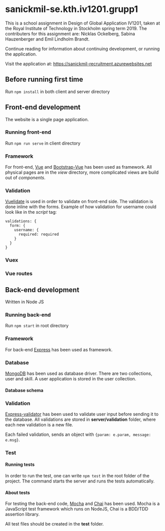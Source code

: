 # sanickmil-se.kth.iv1201.grupp1
This is a school assignment in Design of Global Application IV1201, taken at the Royal Institute of Technology in Stockholm spring term 2019. The contributers for this assignment are: Nicklas Ockelberg, Sabina Hauzenberger and Emil Lindholm Brandt.

Continue reading for information about continuing development, or running the application.

Visit the application at: https://sanickmil-recruitment.azurewebsites.net

## Before running first time
Run ```npm install``` in both client and server directory

## Front-end development
The website is a single page application.

### Running front-end
Run ```npm run serve``` in client directory

### Framework
For front-end, [Vue](https://vuejs.org/) and [Bootstrap-Vue](https://bootstrap-vue.js.org/) has been used as framework. All physical pages are in the *view* directory, more complicated views are build out of *components*. 

### Validation
[Vuelidate](https://monterail.github.io/vuelidate/) is used in order to validate on front-end side. The validation is done inline with the forms. Example of how validation for username could look like in the *script* tag:
```
validations: {
  form: {
    username: {
      required: required
    }
  }
}
```

### Vuex

### Vue routes

## Back-end development
Written in Node JS

### Running back-end
Run ```npm start``` in root directory

### Framework
For back-end [Express](https://expressjs.com/) has been used as framework.

### Database
[MongoDB](https://www.mongodb.com/) has been used as database driver. There are two collections, user and skill. A user application is stored in the user collection.

#### Database schema

### Validation
[Express-validator](https://express-validator.github.io/docs/) has been used to validate user input before sending it to the database. All validations are stored in **server/validation** folder, where each new validation is a new file.

Each failed validation, sends an object with ```{param: e.param, message: e.msg}```.

### Test

#### Running tests
In order to run the test, one can write ```npm test``` in the root folder of the project. The command starts the server and runs the tests automatically.

#### About tests

For testing the back-end code, [Mocha](https://mochajs.org/) and [Chai](https://www.chaijs.com/) has been used. Mocha is a JavaScript test framework which runs on NodeJS, Chai is a BDD/TDD assertion library.

All test files should be created in the **test** folder.
